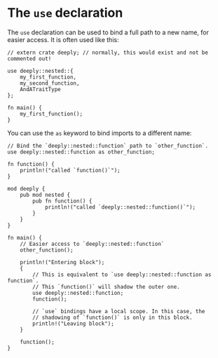 # The `use` declaration

The `use` declaration can be used to bind a full path to a new name, for easier
access. It is often used like this:

```rust,editable,ignore
// extern crate deeply; // normally, this would exist and not be commented out!

use deeply::nested::{
    my_first_function,
    my_second_function,
    AndATraitType
};

fn main() {
    my_first_function();
}
```

You can use the `as` keyword to bind imports to a different name:

```rust,editable,ignore
// Bind the `deeply::nested::function` path to `other_function`.
use deeply::nested::function as other_function;

fn function() {
    println!("called `function()`");
}

mod deeply {
    pub mod nested {
        pub fn function() {
            println!("called `deeply::nested::function()`");
        }
    }
}

fn main() {
    // Easier access to `deeply::nested::function`
    other_function();

    println!("Entering block");
    {
        // This is equivalent to `use deeply::nested::function as function`.
        // This `function()` will shadow the outer one.
        use deeply::nested::function;
        function();

        // `use` bindings have a local scope. In this case, the
        // shadowing of `function()` is only in this block.
        println!("Leaving block");
    }

    function();
}
```

